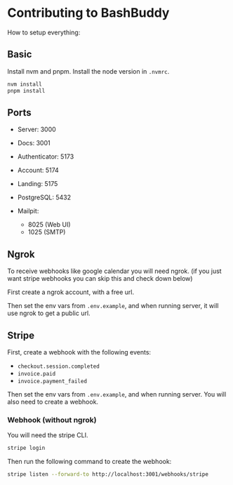# Contributing to BashBuddy

How to setup everything:

## Basic

Install nvm and pnpm. Install the node version in `.nvmrc`.

```sh
nvm install
pnpm install
```

## Ports

- Server: 3000
- Docs: 3001
- Authenticator: 5173
- Account: 5174
- Landing: 5175

- PostgreSQL: 5432
- Mailpit:
  - 8025 (Web UI)
  - 1025 (SMTP)

## Ngrok

To receive webhooks like google calendar you will need ngrok. (if you just want stripe webhooks you can skip this and check down below)

First create a ngrok account, with a free url.

Then set the env vars from `.env.example`, and when running server, it will use ngrok to get a public url.

## Stripe

First, create a webhook with the following events:

- `checkout.session.completed`
- `invoice.paid`
- `invoice.payment_failed`

Then set the env vars from `.env.example`, and when running server. You will also need to create a webhook.

### Webhook (without ngrok)

You will need the stripe CLI.

```sh
stripe login
```

Then run the following command to create the webhook:

```sh
stripe listen --forward-to http://localhost:3001/webhooks/stripe
```
